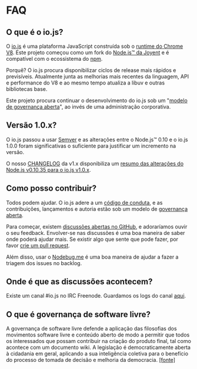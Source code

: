 # FAQ

## O que é o io.js?

O [io.js](https://github.com/nodejs/io.js) é uma plataforma JavaScript construída sob o [runtime do Chrome V8](http://code.google.com/p/v8/). Este projeto começou como um fork do [Node.js™ da Joyent](https://nodejs.org/) e é compatível com o ecossistema do [npm](https://www.npmjs.com/).

Porquê? O io.js procura disponibilizar ciclos de release mais rápidos e previsíveis. Atualmente junta as melhorias mais recentes da linguagem, API e performance do V8 e ao mesmo tempo atualiza a libuv e outras bibliotecas base.

Este projeto procura continuar o desenvolvimento do io.js sob um "[modelo de governança aberta](https://github.com/nodejs/io.js/blob/master/GOVERNANCE.md#readme)", ao invés de uma administração corporativa.

## Versão 1.0.x?

O io.js passou a usar [Semver](http://semver.org/) e as alterações entre o Node.js™ 0.10 e o io.js 1.0.0 foram significativas o suficiente para justificar um incremento na versão.

O nosso [CHANGELOG](https://github.com/nodejs/io.js/blob/v1.x/CHANGELOG.md) da v1.x disponibiliza um [resumo das alterações do Node.js v0.10.35 para o io.js v1.0.x](https://github.com/nodejs/io.js/blob/v1.x/CHANGELOG.md#summary-of-changes-from-nodejs-v01035-to-iojs-v100).

## Como posso contribuir?

Todos podem ajudar. O io.js adere a um [código de conduta](https://github.com/nodejs/io.js/blob/master/CONTRIBUTING.md#code-of-conduct), e as contribuições, lançamentos e autoria estão sob um modelo de [governança aberta](https://github.com/nodejs/io.js/blob/master/GOVERNANCE.md#readme).

Para começar, existem [ discussões abertas no GitHub](https://github.com/nodejs/io.js/issues), e adoraríamos ouvir o seu feedback. Envolver-se nas discussões é uma boa maneira de saber onde poderá ajudar mais. Se existir algo que sente que pode fazer, por favor [crie um pull request](https://github.com/nodejs/io.js/blob/master/CONTRIBUTING.md#code-contributions).

Além disso, usar o [Nodebug.me](http://nodebug.me/) é uma boa maneira de ajudar a fazer a triagem dos issues no backlog.

## Onde é que as discussões acontecem?

Existe um canal #io.js no IRC Freenode. Guardamos os logs do canal [aqui](http://logs.libuv.org/io.js/latest).

## O que é governança de software livre?

A governança de software livre defende a aplicação das filosofias dos movimentos software livre e conteúdo aberto de modo a permitir que todos os interessados que possam contribuir na criação do produto final, tal como acontece com um documento wiki. A legislação é democraticamente aberta à cidadania em geral, aplicando a sua inteligência coletiva para o benefício do processo de tomada de decisão e melhoria da democracia. [[fonte]](https://en.wikipedia.org/wiki/Open-source_governance)
